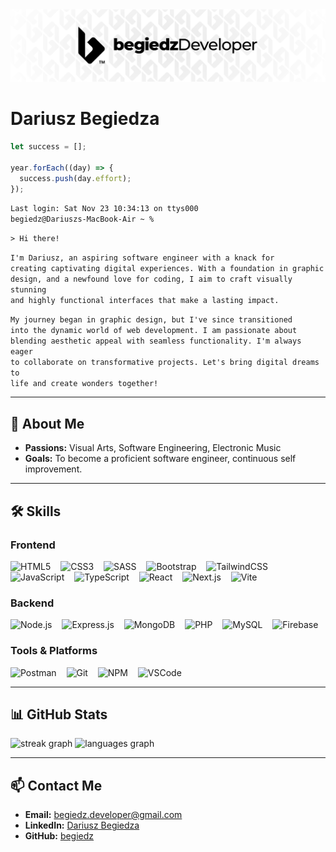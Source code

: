 <div align="center">
  <img src="https://github.com/begiedz/begiedz/blob/main/img/bD24_Banner.png" />
</div>

# Dariusz Begiedza

```javascript
let success = [];

year.forEach((day) => {
  success.push(day.effort);
});
```
<code>Last login: Sat Nov 23 10:34:13 on ttys000</code>
<br>
<code>begiedz@Dariuszs-MacBook-Air ~ %</code>

<code>> Hi there!</code>

<code>I'm Dariusz, an aspiring software engineer with a knack for creating captivating digital experiences. With a foundation in graphic design, and a newfound love for coding, I aim to craft visually stunning and highly functional interfaces that make a lasting impact.</code>

<code>My journey began in graphic design, but I've since transitioned into the dynamic world of web development. I am passionate about blending aesthetic appeal with seamless functionality. I'm always eager to collaborate on transformative projects. Let's bring digital dreams to life and create wonders together!</code>



---

## 🌟 About Me

- **Passions:** Visual Arts, Software Engineering, Electronic Music
- **Goals:** To become a proficient software engineer, continuous self improvement.

---

## 🛠️ Skills

### Frontend

<div align="left">
  <img src="https://skillicons.dev/icons?i=html" height="40" alt="HTML5" />
  <img width="8" />
  <img src="https://skillicons.dev/icons?i=css" height="40" alt="CSS3" />
  <img width="8" />
  <img src="https://skillicons.dev/icons?i=sass" height="40" alt="SASS" />
  <img width="8" />
  <img src="https://skillicons.dev/icons?i=bootstrap" height="40" alt="Bootstrap" />
  <img width="8" />
  <img src="https://skillicons.dev/icons?i=tailwind" height="40" alt="TailwindCSS" />
  <img width="8" />
  <img src="https://skillicons.dev/icons?i=js" height="40" alt="JavaScript" />
  <img width="8" />
  <img src="https://skillicons.dev/icons?i=ts" height="40" alt="TypeScript" />
  <img width="8" />
  <img src="https://skillicons.dev/icons?i=react" height="40" alt="React" />
  <img width="8" />
  <img src="https://skillicons.dev/icons?i=nextjs" height="40" alt="Next.js" />
  <img width="8" />
  <img src="https://skillicons.dev/icons?i=vite" height="40" alt="Vite" />
</div>

### Backend

<div align="left">
  <img src="https://skillicons.dev/icons?i=nodejs" height="40" alt="Node.js" />
 <img width="8" />
  <img src="https://skillicons.dev/icons?i=express" height="40" alt="Express.js" />
  <img width="8" />
  <img src="https://skillicons.dev/icons?i=mongodb" height="40" alt="MongoDB" />
  <img width="8" />
  <img src="https://skillicons.dev/icons?i=php" height="40" alt="PHP" />
  <img width="8" />
  <img src="https://skillicons.dev/icons?i=mysql" height="40" alt="MySQL" />
  <img width="8" />
  <img src="https://skillicons.dev/icons?i=firebase" height="40" alt="Firebase" />
</div>

### Tools & Platforms

<div align="left">
  <img src="https://skillicons.dev/icons?i=postman" height="40" alt="Postman" />
  <img width="8" />
  <img src="https://skillicons.dev/icons?i=git" height="40" alt="Git" />
  <img width="8" />
  <img src="https://skillicons.dev/icons?i=npm" height="40" alt="NPM" />
  <img width="8" />
  <img src="https://skillicons.dev/icons?i=vscode" height="40" alt="VSCode" />
</div>

---

## 📊 GitHub Stats

<div align="left">
  <img src="https://streak-stats.demolab.com?user=begiedz&locale=en&mode=weekly&theme=dark&hide_border=true&border_radius=5&date_format=j%20M%5B%20Y%5D" height="160" alt="streak graph"  />
  <img src="https://github-readme-stats.vercel.app/api/top-langs?username=begiedz&locale=en&hide_title=false&layout=compact&card_width=320&langs_count=8&theme=dark&hide_border=true" height="160" alt="languages graph"  />
</div>

---

## 📫 Contact Me

- **Email:** [begiedz.developer@gmail.com](mailto:begiedz.developer@gmail.com)
- **LinkedIn:** [Dariusz Begiedza](https://www.linkedin.com/in/dariuszbegiedza/)
- **GitHub:** [begiedz](https://github.com/begiedz)

